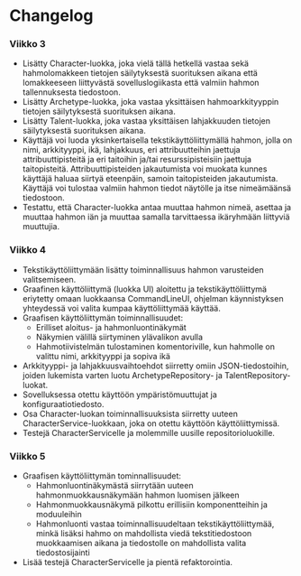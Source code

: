 # Changelog

### Viikko 3

- Lisätty Character-luokka, joka vielä tällä hetkellä vastaa sekä hahmolomakkeen tietojen säilytyksestä suorituksen aikana että lomakkeeseen liittyvästä sovelluslogiikasta että valmiin hahmon tallennuksesta tiedostoon.
- Lisätty Archetype-luokka, joka vastaa yksittäisen hahmoarkkityyppin tietojen säilytyksestä suorituksen aikana.
- Lisätty Talent-luokka, joka vastaa yksittäisen lahjakkuuden tietojen säilytyksestä suorituksen aikana.
- Käyttäjä voi luoda yksinkertaisella tekstikäyttöliittymällä hahmon, jolla on nimi, arkkityyppi, ikä, lahjakkuus, eri attribuutteihin jaettuja attribuuttipisteitä ja eri taitoihin ja/tai resurssipisteisiin jaettuja taitopisteitä. Attribuuttipisteiden jakautumista voi muokata kunnes käyttäjä haluaa siirtyä eteenpäin, samoin taitopisteiden jakautumista. Käyttäjä voi tulostaa valmiin hahmon tiedot näytölle ja itse nimeämäänsä tiedostoon.
- Testattu, että Character-luokka antaa muuttaa hahmon nimeä, asettaa ja muuttaa hahmon iän ja muuttaa samalla tarvittaessa ikäryhmään liittyviä muuttujia.

### Viikko 4

- Tekstikäyttöliittymään lisätty toiminnallisuus hahmon varusteiden valitsemiseen.
- Graafinen käyttöliittymä (luokka UI) aloitettu ja tekstikäyttöliittymä eriytetty omaan luokkaansa CommandLineUI, ohjelman käynnistyksen yhteydessä voi valita kumpaa käyttöliittymää käyttää.
- Graafisen käyttöliittymän toiminnallisuudet:
    - Erilliset aloitus- ja hahmonluontinäkymät
    - Näkymien välillä siirtyminen ylävalikon avulla
    - Hahmotiivistelmän tulostaminen komentoriville, kun hahmolle on valittu nimi, arkkityyppi ja sopiva ikä
- Arkkityyppi- ja lahjakkuusvaihtoehdot siirretty omiin JSON-tiedostoihin, joiden lukemista varten luotu ArchetypeRepository- ja TalentRepository-luokat.
- Sovelluksessa otettu käyttöön ympäristömuuttujat ja konfiguraatiotiedosto.
- Osa Character-luokan toiminnallisuuksista siirretty uuteen CharacterService-luokkaan, joka on otettu käyttöön käyttöliittymissä.
- Testejä CharacterServicelle ja molemmille uusille repositorioluokille.

### Viikko 5

- Graafisen käyttöliittymän tominnallisuudet:
    - Hahmonluontinäkymästä siirrytään uuteen hahmonmuokkausnäkymään hahmon luomisen jälkeen
    - Hahmonmuokkausnäkymä pilkottu erillisiin komponentteihin ja moduuleihin
    - Hahmonluonti vastaa toiminnallisuudeltaan tekstikäyttöliittymää, minkä lisäksi hahmo on mahdollista viedä tekstitiedostoon muokkaamisen aikana ja tiedostolle on mahdollista valita tiedostosijainti
- Lisää testejä CharacterServicelle ja pientä refaktorointia.
